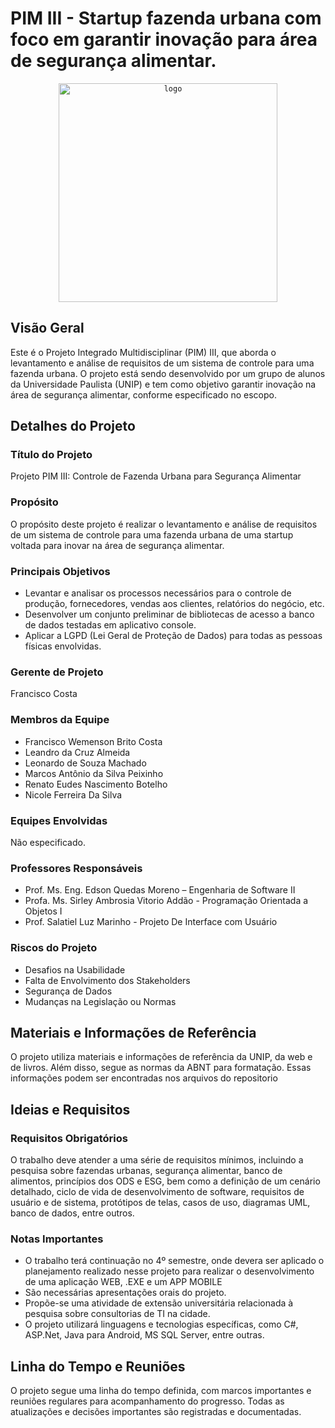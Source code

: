 # PIM III - Startup fazenda urbana com foco em garantir inovação para área de segurança alimentar.

<div align="center">
	<code><img width="350" src="https://raw.githubusercontent.com/fwzin/PIM-III---Arquivos/main/Imagens/leaf%20(1)/3.png?token=GHSAT0AAAAAACP3J6DI7Q7EREEQ66Q6RUS6ZQYHNEA" alt="logo" title="logo"/></code>
</div>

## Visão Geral

Este é o Projeto Integrado Multidisciplinar (PIM) III, que aborda o levantamento e análise de requisitos de um sistema de controle para uma fazenda urbana. O projeto está sendo desenvolvido por um grupo de alunos da Universidade Paulista (UNIP) e tem como objetivo garantir inovação na área de segurança alimentar, conforme especificado no escopo.

## Detalhes do Projeto

### Título do Projeto
Projeto PIM III: Controle de Fazenda Urbana para Segurança Alimentar

### Propósito
O propósito deste projeto é realizar o levantamento e análise de requisitos de um sistema de controle para uma fazenda urbana de uma startup voltada para inovar na área de segurança alimentar.

### Principais Objetivos
- Levantar e analisar os processos necessários para o controle de produção, fornecedores, vendas aos clientes, relatórios do negócio, etc.
- Desenvolver um conjunto preliminar de bibliotecas de acesso a banco de dados testadas em aplicativo console.
- Aplicar a LGPD (Lei Geral de Proteção de Dados) para todas as pessoas físicas envolvidas.

### Gerente de Projeto
Francisco Costa

### Membros da Equipe
- Francisco Wemenson Brito Costa
- Leandro da Cruz Almeida
- Leonardo de Souza Machado
- Marcos Antônio da Silva Peixinho
- Renato Eudes Nascimento Botelho
- Nicole Ferreira Da Silva

### Equipes Envolvidas
Não especificado.

### Professores Responsáveis
- Prof. Ms. Eng. Edson Quedas Moreno – Engenharia de Software II
- Profa. Ms. Sirley Ambrosia Vitorio Addão - Programação Orientada a Objetos I
- Prof. Salatiel Luz Marinho - Projeto De Interface com Usuário

### Riscos do Projeto
- Desafios na Usabilidade
- Falta de Envolvimento dos Stakeholders
- Segurança de Dados
- Mudanças na Legislação ou Normas

## Materiais e Informações de Referência
O projeto utiliza materiais e informações de referência da UNIP, da web e de livros. Além disso, segue as normas da ABNT para formatação.
Essas informações podem ser encontradas nos arquivos do repositorio

## Ideias e Requisitos

### Requisitos Obrigatórios
O trabalho deve atender a uma série de requisitos mínimos, incluindo a pesquisa sobre fazendas urbanas, segurança alimentar, banco de alimentos, princípios dos ODS e ESG, bem como a definição de um cenário detalhado, ciclo de vida de desenvolvimento de software, requisitos de usuário e de sistema, protótipos de telas, casos de uso, diagramas UML, banco de dados, entre outros.

### Notas Importantes
- O trabalho terá continuação no 4º semestre, onde devera ser aplicado o planejamento realizado nesse projeto para realizar o desenvolvimento de uma aplicação WEB, .EXE e um APP MOBILE
- São necessárias apresentações orais do projeto.
- Propõe-se uma atividade de extensão universitária relacionada à pesquisa sobre consultorias de TI na cidade.
- O projeto utilizará linguagens e tecnologias específicas, como C#, ASP.Net, Java para Android, MS SQL Server, entre outras.

## Linha do Tempo e Reuniões

O projeto segue uma linha do tempo definida, com marcos importantes e reuniões regulares para acompanhamento do progresso. Todas as atualizações e decisões importantes são registradas e documentadas.
